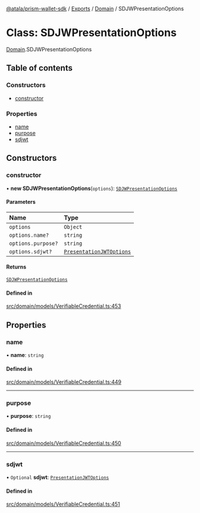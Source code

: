 [@atala/prism-wallet-sdk](../README.md) / [Exports](../modules.md) / [Domain](../modules/Domain.md) / SDJWPresentationOptions

# Class: SDJWPresentationOptions

[Domain](../modules/Domain.md).SDJWPresentationOptions

## Table of contents

### Constructors

- [constructor](Domain.SDJWPresentationOptions.md#constructor)

### Properties

- [name](Domain.SDJWPresentationOptions.md#name)
- [purpose](Domain.SDJWPresentationOptions.md#purpose)
- [sdjwt](Domain.SDJWPresentationOptions.md#sdjwt)

## Constructors

### constructor

• **new SDJWPresentationOptions**(`options`): [`SDJWPresentationOptions`](Domain.SDJWPresentationOptions.md)

#### Parameters

| Name | Type |
| :------ | :------ |
| `options` | `Object` |
| `options.name?` | `string` |
| `options.purpose?` | `string` |
| `options.sdjwt?` | [`PresentationJWTOptions`](../modules/Domain.md#presentationjwtoptions) |

#### Returns

[`SDJWPresentationOptions`](Domain.SDJWPresentationOptions.md)

#### Defined in

[src/domain/models/VerifiableCredential.ts:453](https://github.com/hyperledger/identus-edge-agent-sdk-ts/blob/1a3abf65a2f89b4ecd0f28af600329805573d6fc/src/domain/models/VerifiableCredential.ts#L453)

## Properties

### name

• **name**: `string`

#### Defined in

[src/domain/models/VerifiableCredential.ts:449](https://github.com/hyperledger/identus-edge-agent-sdk-ts/blob/1a3abf65a2f89b4ecd0f28af600329805573d6fc/src/domain/models/VerifiableCredential.ts#L449)

___

### purpose

• **purpose**: `string`

#### Defined in

[src/domain/models/VerifiableCredential.ts:450](https://github.com/hyperledger/identus-edge-agent-sdk-ts/blob/1a3abf65a2f89b4ecd0f28af600329805573d6fc/src/domain/models/VerifiableCredential.ts#L450)

___

### sdjwt

• `Optional` **sdjwt**: [`PresentationJWTOptions`](../modules/Domain.md#presentationjwtoptions)

#### Defined in

[src/domain/models/VerifiableCredential.ts:451](https://github.com/hyperledger/identus-edge-agent-sdk-ts/blob/1a3abf65a2f89b4ecd0f28af600329805573d6fc/src/domain/models/VerifiableCredential.ts#L451)
